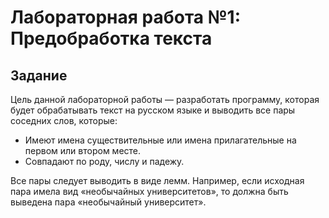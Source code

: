 # Лабораторная работа №1: Предобработка текста

## Задание

Цель данной лабораторной работы — разработать программу, которая будет обрабатывать текст на русском языке и выводить все пары соседних слов, которые:

- Имеют имена существительные или имена прилагательные на первом или втором месте.
- Совпадают по роду, числу и падежу.

Все пары следует выводить в виде лемм. Например, если исходная пара имела вид «необычайных университетов», то должна быть выведена пара «необычайный университет».


